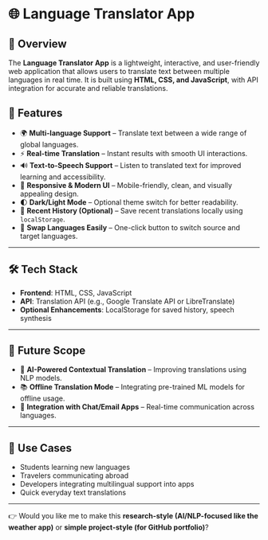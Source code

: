 

# 🌐 Language Translator App

## 📌 Overview

The **Language Translator App** is a lightweight, interactive, and user-friendly web application that allows users to translate text between multiple languages in real time. It is built using **HTML, CSS, and JavaScript**, with API integration for accurate and reliable translations.



## 🔑 Features

* 🌍 **Multi-language Support** – Translate text between a wide range of global languages.
* ⚡ **Real-time Translation** – Instant results with smooth UI interactions.
* 🔊 **Text-to-Speech Support** – Listen to translated text for improved learning and accessibility.
* 🎨 **Responsive & Modern UI** – Mobile-friendly, clean, and visually appealing design.
* 🌓 **Dark/Light Mode** – Optional theme switch for better readability.
* 📌 **Recent History (Optional)** – Save recent translations locally using `localStorage`.
* 🔄 **Swap Languages Easily** – One-click button to switch source and target languages.

---

## 🛠️ Tech Stack

* **Frontend**: HTML, CSS, JavaScript
* **API**: Translation API (e.g., Google Translate API or LibreTranslate)
* **Optional Enhancements**: LocalStorage for saved history, speech synthesis

---

## 🚀 Future Scope

* 🤖 **AI-Powered Contextual Translation** – Improving translations using NLP models.
* 📚 **Offline Translation Mode** – Integrating pre-trained ML models for offline usage.
* 🔗 **Integration with Chat/Email Apps** – Real-time communication across languages.

---

## 🎯 Use Cases

* Students learning new languages
* Travelers communicating abroad
* Developers integrating multilingual support into apps
* Quick everyday text translations

---

👉 Would you like me to make this **research-style (AI/NLP-focused like the weather app)** or **simple project-style (for GitHub portfolio)**?
